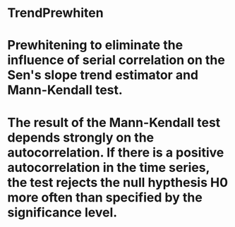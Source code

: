 # TrendPrewhiten
# Prewhitening to eliminate the influence of serial correlation on the Sen's slope trend estimator and Mann-Kendall test.
# The result of the Mann-Kendall test depends strongly on the autocorrelation. If there is a positive autocorrelation in the time series, the test rejects the null hypthesis H0 more often than specified by the significance level.

